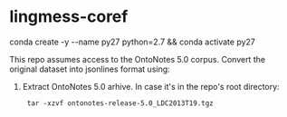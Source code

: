 # lingmess-coref


 conda create -y --name py27 python=2.7 && conda activate py27


This repo assumes access to the OntoNotes 5.0 corpus. Convert the original dataset into jsonlines format using:
1. Extract OntoNotes 5.0 arhive. In case it's in the repo's root directory:

        tar -xzvf ontonotes-release-5.0_LDC2013T19.tgz